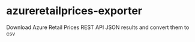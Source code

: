 # azureretailprices-exporter
Download Azure Retail Prices REST API JSON results and convert them to csv
